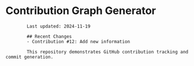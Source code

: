 # Contribution Graph Generator
            
            Last updated: 2024-11-19
            
            ## Recent Changes
            - Contribution #12: Add new information
            
            This repository demonstrates GitHub contribution tracking and commit generation.
        